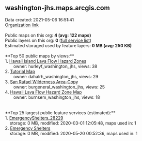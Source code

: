 <h2>washington-jhs.maps.arcgis.com</h2> Data created: 2021-05-06 16:51:41 <br /><a target='new' href='https://washington-jhs.maps.arcgis.com'>Organization link</a><br /><br />Public maps on this org: <b>4 (avg: 122 maps)</b><br />Public layers on this org: <b>0 </b>(<a target='new' href='https://services.arcgis.com/AitHA5YqDyZNiBRD/ArcGIS/rest/services'>full service list</a>)<br />Estimated storaged used by feature layers: <b>0 MB (avg: 250 KB)</b><br /><br />**Top 50 public maps by views:**<br />  1. <a target='new' href='https://www.arcgis.com/home/item.html?id=ca93ef8da87a4d23b7aed819ee65d470'>Hawaii Island Lava Flow Hazard Zones</a> <br />  &nbsp;&nbsp;&nbsp;&nbsp; &nbsp;&nbsp;owner: hurleyf_washington_jhs, views: 38<br />  2. <a target='new' href='https://www.arcgis.com/home/item.html?id=4b12321678964669a0f87ea444dd109b'>Tutorial Map</a> <br />  &nbsp;&nbsp;&nbsp;&nbsp; &nbsp;&nbsp;owner: dahalrh_washington_jhs, views: 29<br />  3. <a target='new' href='https://www.arcgis.com/home/item.html?id=9588e14683c148eeb55e0e9261ff8a2a'>San Rafael Wilderness Area-Copy</a> <br />  &nbsp;&nbsp;&nbsp;&nbsp; &nbsp;&nbsp;owner: burgeneral_washington_jhs, views: 25<br />  4. <a target='new' href='https://www.arcgis.com/home/item.html?id=939b11d124db401b8c0ca7deccf1f2fc'>Hawaii Lava Flow Hazard Zone Map</a> <br />  &nbsp;&nbsp;&nbsp;&nbsp; &nbsp;&nbsp;owner: burnsem_washington_jhs, views: 18<br /><br /><br />**Top 25 largest public feature services (estimated):**<br /> 1. <a target='new' href='https://www.arcgis.com/home/item.html?id=1cdd001a0c40474699543904567c5547'>EmergencyShelters_28229</a><br /> &nbsp;&nbsp;&nbsp;&nbsp;storage: 0 MB, modified: 2020-03-01 12:05:48, maps used in: 1<br /> 2. <a target='new' href='https://www.arcgis.com/home/item.html?id=965cb87b3cca40bb98c0d73ac2983f4e'>Emergency Shelters</a><br /> &nbsp;&nbsp;&nbsp;&nbsp;storage: 0 MB, modified: 2020-05-20 00:52:36, maps used in: 1<br />